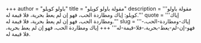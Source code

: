 +++
author = "باولو كويلو"
title = "مقولة باولو كويلو"
description = '''مقولة باولو كويلو: إياك ومطاردة الحب، فهو إن لم يعط بحرية، فلا قيمة له.'''
quote = '''إياك ومطاردة الحب، فهو إن لم يعط بحرية، فلا قيمة له.'''
slug = '''إياك-ومطاردة-الحب،-فهو-إن-لم-يعط-بحرية،-فلا-قيمة-له'''
+++
إياك ومطاردة الحب، فهو إن لم يعط بحرية، فلا قيمة له.
